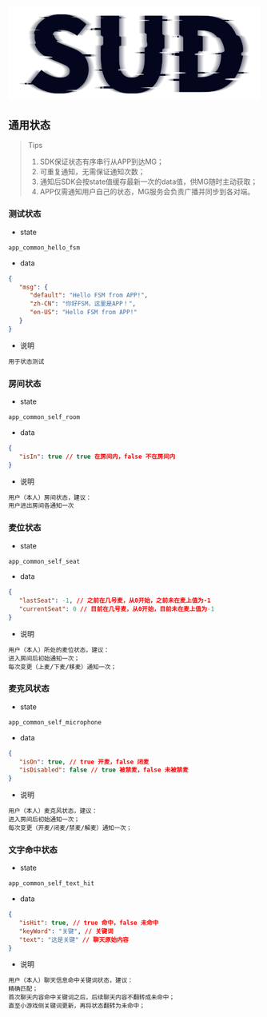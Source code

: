 #

![SUD](../../Resource/logo.png)

## 通用状态

> Tips
>
> 1. SDK保证状态有序串行从APP到达MG；
> 2. 可重复通知，无需保证通知次数；
> 3. 通知后SDK会按state值缓存最新一次的data值，供MG随时主动获取；
> 4. APP仅需通知用户自己的状态，MG服务会负责广播并同步到各对端。

### 测试状态

- state

```txt
app_common_hello_fsm
```

- data

```json
{
   "msg": {
      "default": "Hello FSM from APP!",
      "zh-CN": "你好FSM，这里是APP！",
      "en-US": "Hello FSM from APP!"
   }
}
```

- 说明

```txt
用于状态测试
```

### 房间状态

- state

```txt
app_common_self_room
```

- data

```json
{
   "isIn": true // true 在房间内，false 不在房间内
}
```

- 说明

```txt
用户（本人）房间状态，建议：
用户进出房间各通知一次
```

### 麦位状态

- state

```txt
app_common_self_seat
```

- data

```json
{
   "lastSeat": -1, // 之前在几号麦，从0开始，之前未在麦上值为-1
   "currentSeat": 0 // 目前在几号麦，从0开始，目前未在麦上值为-1
}
```

- 说明

```txt
用户（本人）所处的麦位状态，建议：
进入房间后初始通知一次；
每次变更（上麦/下麦/移麦）通知一次；
```

### 麦克风状态

- state

```txt
app_common_self_microphone
```

- data

```json
{
   "isOn": true, // true 开麦，false 闭麦
   "isDisabled": false // true 被禁麦，false 未被禁麦
}
```

- 说明

```txt
用户（本人）麦克风状态，建议：
进入房间后初始通知一次；
每次变更（开麦/闭麦/禁麦/解麦）通知一次；
```

### 文字命中状态

- state

```txt
app_common_self_text_hit
```

- data

```json
{
   "isHit": true, // true 命中，false 未命中
   "keyWord": "关键", // 关键词
   "text": "这是关键" // 聊天原始内容
}
```

- 说明

```txt
用户（本人）聊天信息命中关键词状态，建议：
精确匹配；
首次聊天内容命中关键词之后，后续聊天内容不翻转成未命中；
直至小游戏侧关键词更新，再将状态翻转为未命中；
```
